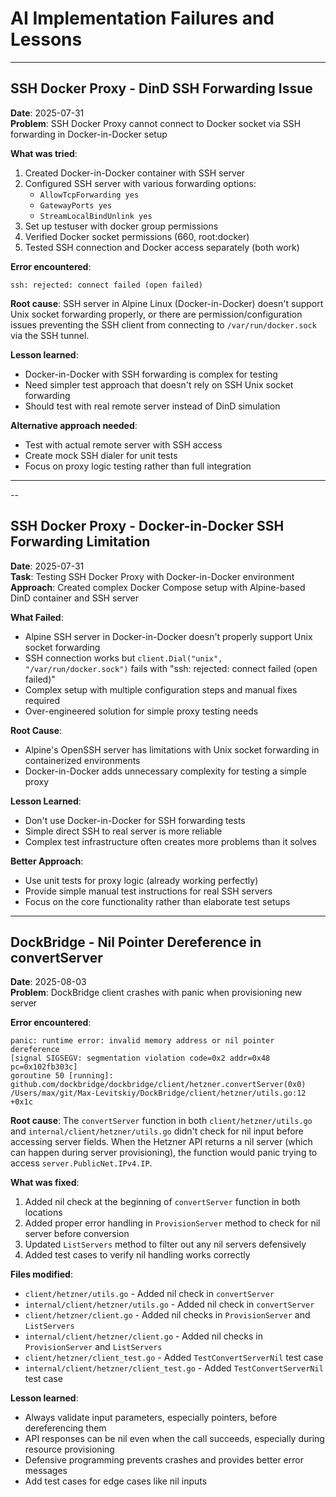 # AI Implementation Failures and Lessons

---

## SSH Docker Proxy - DinD SSH Forwarding Issue

**Date**: 2025-07-31  
**Problem**: SSH Docker Proxy cannot connect to Docker socket via SSH forwarding in Docker-in-Docker setup

**What was tried**:
1. Created Docker-in-Docker container with SSH server
2. Configured SSH server with various forwarding options:
   - `AllowTcpForwarding yes`
   - `GatewayPorts yes` 
   - `StreamLocalBindUnlink yes`
3. Set up testuser with docker group permissions
4. Verified Docker socket permissions (660, root:docker)
5. Tested SSH connection and Docker access separately (both work)

**Error encountered**:
```
ssh: rejected: connect failed (open failed)
```

**Root cause**: SSH server in Alpine Linux (Docker-in-Docker) doesn't support Unix socket forwarding properly, or there are permission/configuration issues preventing the SSH client from connecting to `/var/run/docker.sock` via the SSH tunnel.

**Lesson learned**: 
- Docker-in-Docker with SSH forwarding is complex for testing
- Need simpler test approach that doesn't rely on SSH Unix socket forwarding
- Should test with real remote server instead of DinD simulation

**Alternative approach needed**:
- Test with actual remote server with SSH access
- Create mock SSH dialer for unit tests
- Focus on proxy logic testing rather than full integration

----
--

## SSH Docker Proxy - Docker-in-Docker SSH Forwarding Limitation

**Date**: 2025-07-31  
**Task**: Testing SSH Docker Proxy with Docker-in-Docker environment  
**Approach**: Created complex Docker Compose setup with Alpine-based DinD container and SSH server  

**What Failed**:
- Alpine SSH server in Docker-in-Docker doesn't properly support Unix socket forwarding
- SSH connection works but `client.Dial("unix", "/var/run/docker.sock")` fails with "ssh: rejected: connect failed (open failed)"
- Complex setup with multiple configuration steps and manual fixes required
- Over-engineered solution for simple proxy testing needs

**Root Cause**:
- Alpine's OpenSSH server has limitations with Unix socket forwarding in containerized environments
- Docker-in-Docker adds unnecessary complexity for testing a simple proxy

**Lesson Learned**:
- Don't use Docker-in-Docker for SSH forwarding tests
- Simple direct SSH to real server is more reliable
- Complex test infrastructure often creates more problems than it solves

**Better Approach**:
- Use unit tests for proxy logic (already working perfectly)
- Provide simple manual test instructions for real SSH servers
- Focus on the core functionality rather than elaborate test setups
---


## DockBridge - Nil Pointer Dereference in convertServer

**Date**: 2025-08-03  
**Problem**: DockBridge client crashes with panic when provisioning new server

**Error encountered**:
```
panic: runtime error: invalid memory address or nil pointer dereference
[signal SIGSEGV: segmentation violation code=0x2 addr=0x48 pc=0x102fb303c]
goroutine 50 [running]:
github.com/dockbridge/dockbridge/client/hetzner.convertServer(0x0)
/Users/max/git/Max-Levitskiy/DockBridge/client/hetzner/utils.go:12 +0x1c
```

**Root cause**: The `convertServer` function in both `client/hetzner/utils.go` and `internal/client/hetzner/utils.go` didn't check for nil input before accessing server fields. When the Hetzner API returns a nil server (which can happen during server provisioning), the function would panic trying to access `server.PublicNet.IPv4.IP`.

**What was fixed**:
1. Added nil check at the beginning of `convertServer` function in both locations
2. Added proper error handling in `ProvisionServer` method to check for nil server before conversion
3. Updated `ListServers` method to filter out any nil servers defensively
4. Added test cases to verify nil handling works correctly

**Files modified**:
- `client/hetzner/utils.go` - Added nil check in `convertServer`
- `internal/client/hetzner/utils.go` - Added nil check in `convertServer`  
- `client/hetzner/client.go` - Added nil checks in `ProvisionServer` and `ListServers`
- `internal/client/hetzner/client.go` - Added nil checks in `ProvisionServer` and `ListServers`
- `client/hetzner/client_test.go` - Added `TestConvertServerNil` test case
- `internal/client/hetzner/client_test.go` - Added `TestConvertServerNil` test case

**Lesson learned**: 
- Always validate input parameters, especially pointers, before dereferencing them
- API responses can be nil even when the call succeeds, especially during resource provisioning
- Defensive programming prevents crashes and provides better error messages
- Add test cases for edge cases like nil inputs